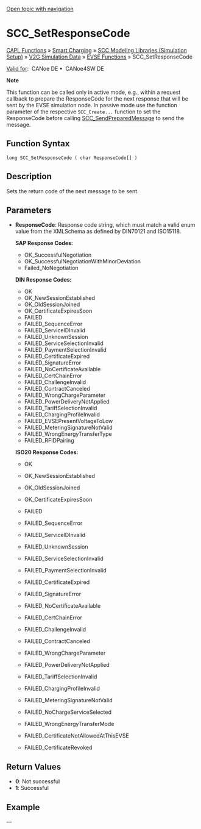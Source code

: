 [Open topic with navigation](../../../../../CANoeDEFamily.htm#Topics/CAPLFunctions/SmartCharging/Functions/CAPLfunctionSCCSetResponseCode.md)

# SCC_SetResponseCode

[CAPL Functions](../../CAPLfunctions.md) » [Smart Charging](../CAPLFunctionsSmartChargingOverview.md) » [SCC Modeling Libraries (Simulation Setup)](../CAPLFunctionsSmartChargingOverview.md#BMNodeayerDLL) » [V2G Simulation Data](../CAPLFunctionsSmartChargingOverview.md#V2GSimDataWrite) » [EVSE Functions](../CAPLFunctionsSmartChargingOverview.md#V2GSimDataWrite) » SCC_SetResponseCode

[Valid for](../../../Shared/FeatureAvailability.md):  CANoe DE •  CANoe4SW DE

**Note**

This function can be called only in active mode, e.g., within a request callback to prepare the ResponseCode for the next response that will be sent by the EVSE simulation node. In passive mode use the function parameter of the respective `SCC_Create...` function to set the ResponseCode before calling [SCC_SendPreparedMessage](CAPLfunctionSCCSendPreparedMessage.md) to send the message.

## Function Syntax

`long SCC_SetResponseCode ( char ResponseCode[] )`

## Description

Sets the return code of the next message to be sent.

## Parameters

- **ResponseCode**: Response code string, which must match a valid enum value from the XMLSchema as defined by DIN70121 and ISO15118.

  **SAP Response Codes:**
  - OK_SuccessfulNegotiation
  - OK_SuccessfulNegotiationWithMinorDeviation
  - Failed_NoNegotiation

  **DIN Response Codes:**
  - OK
  - OK_NewSessionEstablished
  - OK_OldSessionJoined
  - OK_CertificateExpiresSoon
  - FAILED
  - FAILED_SequenceError
  - FAILED_ServiceIDInvalid
  - FAILED_UnknownSession
  - FAILED_ServiceSelectionInvalid
  - FAILED_PaymentSelectionInvalid
  - FAILED_CertificateExpired
  - FAILED_SignatureError
  - FAILED_NoCertificateAvailable
  - FAILED_CertChainError
  - FAILED_ChallengeInvalid
  - FAILED_ContractCanceled
  - FAILED_WrongChargeParameter
  - FAILED_PowerDeliveryNotApplied
  - FAILED_TariffSelectionInvalid
  - FAILED_ChargingProfileInvalid
  - FAILED_EVSEPresentVoltageToLow
  - FAILED_MeteringSignatureNotValid
  - FAILED_WrongEnergyTransferType
  - FAILED_RFIDPairing

  **ISO20 Response Codes:**
  - OK
  - OK_NewSessionEstablished
  - OK_OldSessionJoined
  - OK_CertificateExpiresSoon
  - FAILED
  - FAILED_SequenceError
  - FAILED_ServiceIDInvalid
  - FAILED_UnknownSession
  - FAILED_ServiceSelectionInvalid
  - FAILED_PaymentSelectionInvalid
  - FAILED_CertificateExpired
  - FAILED_SignatureError
  - FAILED_NoCertificateAvailable
  - FAILED_CertChainError
  - FAILED_ChallengeInvalid
  - FAILED_ContractCanceled
  - FAILED_WrongChargeParameter
  - FAILED_PowerDeliveryNotApplied
  - FAILED_TariffSelectionInvalid
  - FAILED_ChargingProfileInvalid
  - FAILED_MeteringSignatureNotValid
  - FAILED_NoChargeServiceSelected
  - FAILED_WrongEnergyTransferMode

  - FAILED_CertificateNotAllowedAtThisEVSE
  - FAILED_CertificateRevoked

## Return Values

- **0**: Not successful
- **1**: Successful

## Example

—

